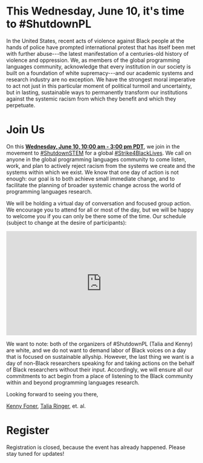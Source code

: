 # This Wednesday, June 10, it's time to #ShutdownPL

In the United States, recent acts of violence against Black people at the hands of police have prompted international protest that has itself been met with further abuse---the latest manifestation of a centuries-old history of violence and oppression. We, as members of the global programming languages community, acknowledge that every institution in our society is built on a foundation of white supremacy---and our academic systems and research industry are no exception. We have the strongest moral imperative to act not just in this particular moment of political turmoil and uncertainty, but in lasting, sustainable ways to permanently transform our institutions against the systemic racism from which they benefit and which they perpetuate.

# Join Us

On this [**Wednesday, June 10, 10:00 am - 3:00 pm PDT**](https://everytimezone.com/s/bbb5f2c2), we join in the movement to [#ShutdownSTEM](https://www.shutdownstem.com/) for a global [#Strike4BlackLives](https://twitter.com/hashtag/Strike4BlackLives). We call on anyone in the global programming languages community to come listen, work, and plan to actively reject racism from the systems we create and the systems within which we exist. We know that one day of action is not enough: our goal is to both achieve small immediate change, and to facilitate the planning of broader systemic change across the world of programming languages research.

We will be holding a virtual day of conversation and focused group action. We encourage you to attend for all or most of the day, but we will be happy to welcome you if you can only be there some of the time. Our schedule (subject to change at the desire of participants):

<iframe src="https://calendar.google.com/calendar/b/1/embed?height=600&amp;wkst=1&amp;bgcolor=%23ffffff&amp;ctz=America%2FLos_Angeles&amp;src=M2ppdTRma3FoZnFjc2hja3EzazhlZjk1bTBAZ3JvdXAuY2FsZW5kYXIuZ29vZ2xlLmNvbQ&amp;color=%23616161&amp;showTitle=0&amp;mode=AGENDA&amp;showPrint=0&amp;showDate=0&amp;showNav=0&amp;showTabs=0&amp;showCalendars=0" style="border-width:0" width="100%" height="275" frameborder="0" scrolling="no"></iframe>

We want to note: both of the organizers of #ShutdownPL (Talia and Kenny) are white, and we do not want to demand labor of Black voices on a day that is focused on sustainable allyship. However, the last thing we want is a day of non-Black researchers speaking for and taking actions on the behalf of Black researchers without their input. Accordingly, we will ensure all our commitments to act begin from a place of listening to the Black community within and beyond programming languages research.

Looking forward to seeing you there,

[Kenny Foner](https://very.science), [Talia Ringer](https://tlringer.github.io/), et. al.

# Register

Registration is closed, because the event has already happened. Please stay tuned for updates!
